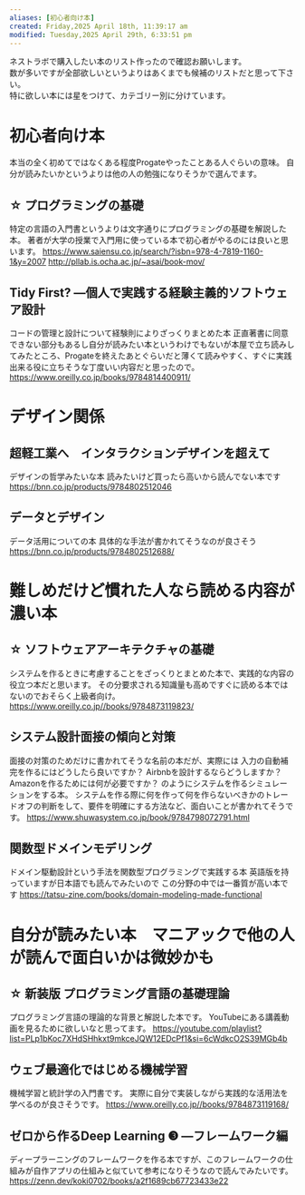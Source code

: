```yaml
---
aliases: [初心者向け本]
created: Friday,2025 April 18th, 11:39:17 am
modified: Tuesday,2025 April 29th, 6:33:51 pm
---
```


ネストラボで購入したい本のリスト作ったので確認お願いします。  
数が多いですが全部欲しいというよりはあくまでも候補のリストだと思って下さい。  
特に欲しい本には星をつけて、カテゴリー別に分けています。
# 初心者向け本
本当の全く初めてではなくある程度Progateやったことある人ぐらいの意味。
自分が読みたいかというよりは他の人の勉強になりそうかで選んでます。

## ☆ プログラミングの基礎
特定の言語の入門書というよりは文字通りにプログラミングの基礎を解説した本。
著者が大学の授業で入門用に使っている本で初心者がやるのには良いと思います。
https://www.saiensu.co.jp/search/?isbn=978-4-7819-1160-1&y=2007
http://pllab.is.ocha.ac.jp/~asai/book-mov/

## Tidy First? ―個人で実践する経験主義的ソフトウェア設計
コードの管理と設計について経験則によりざっくりまとめた本
正直著書に同意できない部分もあるし自分が読みたい本というわけでもないが本屋で立ち読みしてみたところ、Progateを終えたあとぐらいだと薄くて読みやすく、すぐに実践出来る役に立ちそうな丁度いい内容だと思ったので。
https://www.oreilly.co.jp/books/9784814400911/

# デザイン関係

## 超軽工業へ　インタラクションデザインを超えて
デザインの哲学みたいな本
読みたいけど買ったら高いから読んでない本です
https://bnn.co.jp/products/9784802512046

## データとデザイン
データ活用についての本
具体的な手法が書かれてそうなのが良さそう
https://bnn.co.jp/products/9784802512688/

# 難しめだけど慣れた人なら読める内容が濃い本

## ☆ ソフトウェアアーキテクチャの基礎
システムを作るときに考慮することをざっくりとまとめた本で、実践的な内容の役立つ本だと思います。
その分要求される知識量も高めですぐに読める本ではないのでおそらく上級者向け。
https://www.oreilly.co.jp//books/9784873119823/

## システム設計面接の傾向と対策 
面接の対策のためだけに書かれてそうな名前の本だが、実際には
入力の自動補完を作るにはどうしたら良いですか？
Airbnbを設計するならどうしますか？
Amazonを作るためには何が必要ですか？
のようにシステムを作るシミュレーションをする本。
システムを作る際に何を作って何を作らないべきかのトレードオフの判断をして、要件を明確にする方法など、面白いことが書かれてそうです。
https://www.shuwasystem.co.jp/book/9784798072791.html

## 関数型ドメインモデリング

ドメイン駆動設計という手法を関数型プログラミングで実践する本
英語版を持っていますが日本語でも読んでみたいので
この分野の中では一番質が高い本です
https://tatsu-zine.com/books/domain-modeling-made-functional

# 自分が読みたい本　マニアックで他の人が読んで面白いかは微妙かも

## ☆ 新装版 プログラミング言語の基礎理論
プログラミング言語の理論的な背景と解説した本です。
YouTubeにある講義動画を見るために欲しいなと思ってます。
https://youtube.com/playlist?list=PLp1bKoc7XHdSHhkxt9mkceJQW12EDcPf1&si=6cWdkcO2S39MGb4b

## ウェブ最適化ではじめる機械学習
機械学習と統計学の入門書です。
実際に自分で実装しながら実践的な活用法を学べるのが良さそうです。
https://www.oreilly.co.jp//books/9784873119168/

## ゼロから作るDeep Learning ❸ ―フレームワーク編
ディープラーニングのフレームワークを作る本ですが、このフレームワークの仕組みが自作アプリの仕組みと似ていて参考になりそうなので読んでみたいです。
https://zenn.dev/koki0702/books/a2f1689cb67723433e22